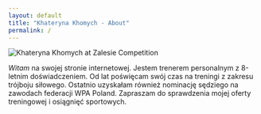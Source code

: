 ```yaml
---
layout: default
title: "Khateryna Khomych - About"
permalink: /
---
```


<div id="about" class="content flex flex-col md:flex-row p-4">
     <div class="flex-1 md:mr-8 rounded-lg overflow-hidden justify-center items-center p-4">
        <img src="{{ site.baseurl }}/assets/zawodyZalesie.jpg" alt="Khateryna Khomych at Zalesie Competition" class="rounded max-w-xs md:max-w-sm lg:max-w-md mx-auto">
    </div>
    <div class="flex-1 md:ml-8 shadow-lg bg-white rounded-lg p-4 border-2 border-gray-800">
        <p class="text-center md:text-left mt-4 md:mt-0 pl-4 leading-loose">   <i>Witam</i> na swojej stronie internetowej. Jestem trenerem personalnym z 8-letnim doświadczeniem. Od lat poświęcam swój czas na treningi z zakresu trójboju siłowego. Ostatnio uzyskałam również nominację sędziego na zawodach federacji WPA Poland. Zapraszam do sprawdzenia mojej oferty treningowej i osiągnięć sportowych.</p>
    </div>
</div>
